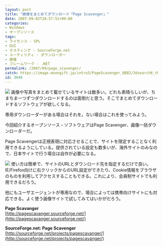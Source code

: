 ```yaml
---
layout: post
title: "画像をまとめてダウンロード「Page Scavenger」"
date: 2007-09-02T18:57:51+09:00
categories:
- Windows
- オープンソース
tags: 
- ライセンス - GPL
- GUI
- ホスティング - SourceForge.net
- ユーティリティ - ダウンローダー
- 画像
- フレームワーク - .NET
permalink: /2007/09/page_scavenger/
catch: https://image.moongift.jp/intro3/PageScavenger_8B82/3dsearch6_thumb.png
id: 3948
---
```

[![](https://image.moongift.jp/intro3/PageScavenger_8B82/3dsearch7_thumb.png)](https://image.moongift.jp/intro3/PageScavenger_8B82/3dsearch72.png) 画像や写真をまとめて載せているサイトは数多い。どれも素晴らしいが、ちまちま一つずつダウンロードするのは面倒だと思う。そこでまとめてダウンロードするソフトウェアが欲しくなる。   
  
専用ダウンローダーがある場合はそれを。ない場合はこれを使ってみよう。   
  
今回紹介するオープンソース・ソフトウェアはPage Scavenger、画像一括ダウンローダーだ。   
  
<!--more-->  
  
Page Scavengerは正規表現に対応させることで、サイトを限定することなく利用できるようにしている。提供されている設定も数多いが、海外サイトのみなので、日本サイトで行う場合は自作が必要になる。   
  
[![](https://image.moongift.jp/intro3/PageScavenger_8B82/3dsearch6_thumb.png)](https://image.moongift.jp/intro3/PageScavenger_8B82/3dsearch62.png) 使い方は簡単で、サイトのURLとダウンロード先を指定するだけで良い。IE/Firefox向けに右クリックからのURL設定ができたり、Cookie情報をブラウザのものを利用してアクセスすることもできる。これにより、会員制サイトでも利用できるだろう。   
  
他にもユーザエージェントが専用なので、場合によっては携帯向けサイトにも対応できる。よく使う画像サイトで試してみてはいかがだろう。   
  
**Page Scavanger**  
[http://pagescavanger.sourceforge.net/](http://pagescavanger.sourceforge.net/)  
  
**SourceForge.net: Page Scavenger**  
[http://sourceforge.net/projects/pagescavanger/](http://sourceforge.net/projects/pagescavanger/)